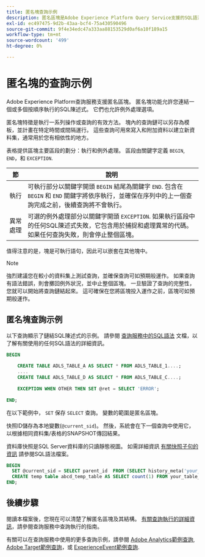 ```yaml
---
title: 匿名塊查詢示例
description: 匿名區塊是Adobe Experience Platform Query Service支援的SQL語法，可讓您有效執行查詢序列
exl-id: ec497475-9d2b-43aa-bcf4-75a430590496
source-git-commit: 9f4e34edc47a333aa88153529d0af6a10f189a15
workflow-type: tm+mt
source-wordcount: '499'
ht-degree: 0%

---
```


# 匿名塊的查詢示例

Adobe Experience Platform查詢服務支援匿名區塊。 匿名塊功能允許您連結一個或多個按順序執行的SQL陳述式。 它們也允許例外處理選項。

匿名塊特徵是執行一系列操作或查詢的有效方法。 塊內的查詢鏈可以另存為模板，並計畫在特定時間或間隔運行。 這些查詢可用來寫入和附加資料以建立新資料集，通常用於您有相依性的地方。

表格提供區塊主要區段的劃分：執行和例外處理。 區段由關鍵字定義 `BEGIN`, `END`，和 `EXCEPTION`.

| 節 | 說明 |
|---|---|
| 執行 | 可執行部分以關鍵字開頭 `BEGIN` 結尾為關鍵字 `END`. 包含在 `BEGIN` 和 `END` 關鍵字將依序執行，並確保在序列中的上一個查詢完成之前，後續查詢將不會執行。 |
| 異常處理 | 可選的例外處理部分以關鍵字開頭 `EXCEPTION`. 如果執行區段中的任何SQL陳述式失敗，它包含用於捕捉和處理異常的代碼。 如果任何查詢失敗，則會停止整個區塊。 |

值得注意的是，塊是可執行語句，因此可以嵌套在其他塊中。

>[!NOTE]
>
> 強烈建議您在較小的資料集上測試查詢，並確保查詢可如預期般運作。 如果查詢有語法錯誤，則會擲回例外狀況，並中止整個區塊。 一旦驗證了查詢的完整性，您就可以開始將查詢鏈結起來。 這可確保在您將區塊投入運作之前，區塊可如預期般運作。

## 匿名塊查詢示例

以下查詢顯示了鏈結SQL陳述式的示例。 請參閱 [查詢服務中的SQL語法](../sql/syntax.md) 文檔，以了解有關使用的任何SQL語法的詳細資訊。

```SQL
BEGIN
     
    CREATE TABLE ADLS_TABLE_A AS SELECT * FROM ADLS_TABLE_1....;
    ....
    CREATE TABLE ADLS_TABLE_D AS SELECT * FROM ADLS_TABLE_C....;
     
    EXCEPTION WHEN OTHER THEN SET @ret = SELECT 'ERROR';
     
END;
```

<!-- The block below uses `SET` to persist the result of a select query with a variable. It is used in the anonymous block to store the response from a query as a local variable for use with the `SNAPSHOT` feature. -->

在以下範例中， `SET` 保存 `SELECT` 查詢。 變數的範圍是匿名區塊。

快照ID儲存為本地變數(`@current_sid`)。 然後，系統會在下一個查詢中使用它，以根據相同資料集/表格的SNAPSHOT傳回結果。

資料庫快照是SQL Server資料庫的只讀靜態視圖。 如需詳細資訊 [有關快照子句的資訊](../sql/syntax.md#SNAPSHOT-clause) 請參閱SQL語法檔案。

```SQL
BEGIN                                             
  SET @current_sid = SELECT parent_id  FROM (SELECT history_meta('your_table_name')) WHERE  is_current = true;
  CREATE temp table abcd_temp_table AS SELECT count(1) FROM your_table_name  SNAPSHOT SINCE @current_sid;                                                                                                     
END;
```

## 後續步驟

閱讀本檔案後，您現在可以清楚了解匿名區塊及其結構。 [有關查詢執行的詳細資訊](./writing-queries.md)，請參閱查詢服務中查詢執行的指南。

有關可以在查詢服務中使用的更多查詢示例，請參閱 [Adobe Analytics範例查詢](./adobe-analytics.md), [Adobe Target範例查詢](./adobe-target.md)，或 [ExperienceEvent範例查詢](./experience-event-queries.md).
